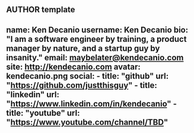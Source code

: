
AUTHOR template
---
name: Ken Decanio
username: Ken Decanio
bio: "I am a software engineer by training, a product manager by nature, and a startup guy by insanity."
email: maybelater@kendecanio.com
site: http://kendecanio.com
avatar: kendecanio.png
social:
    - title: "github"
      url: "https://github.com/justthisguy"
    - title: "linkedin"
      url: "https://www.linkedin.com/in/kendecanio"
    - title: "youtube"
      url: "https://www.youtube.com/channel/TBD"
---
<!--
    - title: "facebook"
      url: "https://www.facebook.com/johndoe"
    - title: "twitter"
      url: "https://www.twitter.com/johndoe"
    - title: "behance"
      url: "https://behance.com/johndoe"
    - title: "instagram"
      url: "https://instagram.com/johndoe"
    - title: "medium"
      url: "https://medium.com/johndoe"
    - title: "telegram"
      url: "https://telegram.com/johndoe"
    - title: "dribbble"
      url: "https://dribbble.com/johndoe"
    - title: "flickr"
      url: "https://flickr.com/johndoe"

 -->
